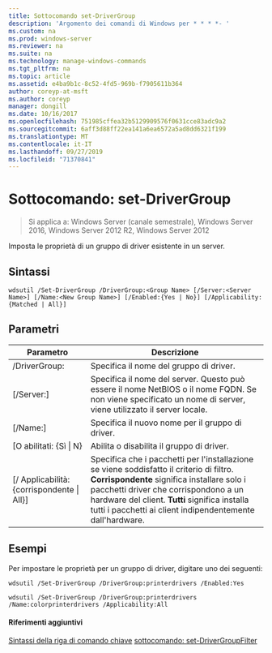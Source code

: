 ```yaml
---
title: Sottocomando set-DriverGroup
description: 'Argomento dei comandi di Windows per * * * *- '
ms.custom: na
ms.prod: windows-server
ms.reviewer: na
ms.suite: na
ms.technology: manage-windows-commands
ms.tgt_pltfrm: na
ms.topic: article
ms.assetid: e4ba9b1c-8c52-4fd5-969b-f7905611b364
author: coreyp-at-msft
ms.author: coreyp
manager: dongill
ms.date: 10/16/2017
ms.openlocfilehash: 751985cffea32b5129909576f0631cce83adc9a2
ms.sourcegitcommit: 6aff3d88ff22ea141a6ea6572a5ad8dd6321f199
ms.translationtype: MT
ms.contentlocale: it-IT
ms.lasthandoff: 09/27/2019
ms.locfileid: "71370841"
---
```

# <a name="subcommand-set-drivergroup"></a>Sottocomando: set-DriverGroup

>Si applica a: Windows Server (canale semestrale), Windows Server 2016, Windows Server 2012 R2, Windows Server 2012

Imposta le proprietà di un gruppo di driver esistente in un server.
## <a name="syntax"></a>Sintassi
```
wdsutil /Set-DriverGroup /DriverGroup:<Group Name> [/Server:<Server Name>] [/Name:<New Group Name>] [/Enabled:{Yes | No}] [/Applicability:{Matched | All}]
```
## <a name="parameters"></a>Parametri
|Parametro|Descrizione|
|-------|--------|
|/DriverGroup:<Group Name>|Specifica il nome del gruppo di driver.|
|[/Server:<Server name>]|Specifica il nome del server. Questo può essere il nome NetBIOS o il nome FQDN. Se non viene specificato un nome di server, viene utilizzato il server locale.|
|[/Name:<New Group Name>]|Specifica il nuovo nome per il gruppo di driver.|
|[O abilitati: {Sì &#124; N}|Abilita o disabilita il gruppo di driver.|
|[/ Applicabilità: {corrispondente &#124; All}]|Specifica che i pacchetti per l'installazione se viene soddisfatto il criterio di filtro. **Corrispondente** significa installare solo i pacchetti driver che corrispondono a un hardware del client. **Tutti** significa installa tutti i pacchetti ai client indipendentemente dall'hardware.|
## <a name="BKMK_examples"></a>Esempi
Per impostare le proprietà per un gruppo di driver, digitare uno dei seguenti:
```
wdsutil /Set-DriverGroup /DriverGroup:printerdrivers /Enabled:Yes
```
```
wdsutil /Set-DriverGroup /DriverGroup:printerdrivers /Name:colorprinterdrivers /Applicability:All
```
#### <a name="additional-references"></a>Riferimenti aggiuntivi
[Sintassi della riga di comando chiave](command-line-syntax-key.md)
[sottocomando: set-DriverGroupFilter](subcommand-set-drivergroupfilter.md)
